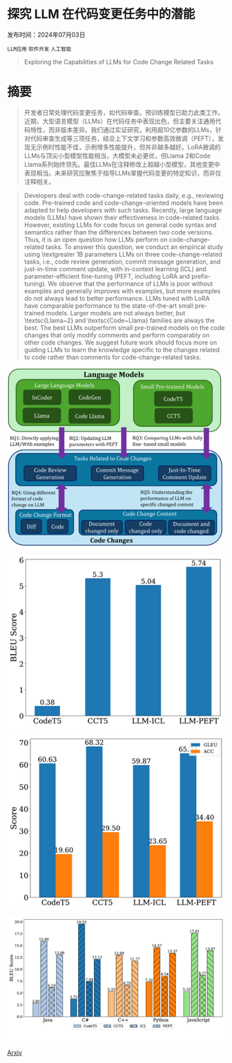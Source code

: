 # 探究 LLM 在代码变更任务中的潜能

发布时间：2024年07月03日

`LLM应用` `软件开发` `人工智能`

> Exploring the Capabilities of LLMs for Code Change Related Tasks

# 摘要

> 开发者日常处理代码变更任务，如代码审查。预训练模型已助力此类工作。近期，大型语言模型（LLMs）在代码任务中表现出色，但主要关注通用代码特性，而非版本差异。我们通过实证研究，利用超10亿参数的LLMs，针对代码审查生成等三项任务，结合上下文学习和参数高效微调（PEFT），发现无示例时性能不佳，示例增多性能提升，但并非越多越好。LoRA微调的LLMs与顶尖小型模型性能相当，大模型未必更优，但Llama 2和Code Llama系列始终领先。最佳LLMs在注释修改上超越小型模型，其他变更中表现相当。未来研究应聚焦于指导LLMs掌握代码变更的特定知识，而非仅注释相关。

> Developers deal with code-change-related tasks daily, e.g., reviewing code. Pre-trained code and code-change-oriented models have been adapted to help developers with such tasks. Recently, large language models (LLMs) have shown their effectiveness in code-related tasks. However, existing LLMs for code focus on general code syntax and semantics rather than the differences between two code versions. Thus, it is an open question how LLMs perform on code-change-related tasks.
  To answer this question, we conduct an empirical study using \textgreater 1B parameters LLMs on three code-change-related tasks, i.e., code review generation, commit message generation, and just-in-time comment update, with in-context learning (ICL) and parameter-efficient fine-tuning (PEFT, including LoRA and prefix-tuning). We observe that the performance of LLMs is poor without examples and generally improves with examples, but more examples do not always lead to better performance. LLMs tuned with LoRA have comparable performance to the state-of-the-art small pre-trained models. Larger models are not always better, but \textsc{Llama~2} and \textsc{Code~Llama} families are always the best. The best LLMs outperform small pre-trained models on the code changes that only modify comments and perform comparably on other code changes. We suggest future work should focus more on guiding LLMs to learn the knowledge specific to the changes related to code rather than comments for code-change-related tasks.

![探究 LLM 在代码变更任务中的潜能](../../../paper_images/2407.02824/x1.png)

![探究 LLM 在代码变更任务中的潜能](../../../paper_images/2407.02824/x2.png)

![探究 LLM 在代码变更任务中的潜能](../../../paper_images/2407.02824/x3.png)

![探究 LLM 在代码变更任务中的潜能](../../../paper_images/2407.02824/x4.png)

[Arxiv](https://arxiv.org/abs/2407.02824)